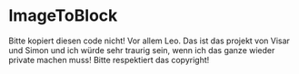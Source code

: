 # ImageToBlock
Bitte kopiert diesen code nicht!
Vor allem Leo.
Das ist das projekt von Visar und Simon und ich würde sehr traurig sein, wenn ich das ganze wieder private machen muss!
Bitte respektiert das copyright!
